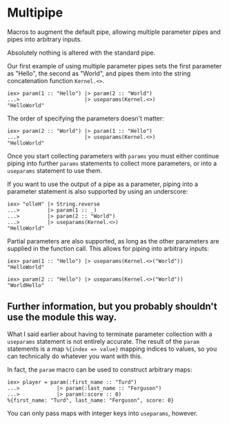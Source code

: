 # Multipipe

Macros to augment the default pipe, allowing multiple parameter pipes and pipes
into arbitrary inputs.

Absolutely nothing is altered with the standard pipe.

Our first example of using multiple parameter pipes sets the first parameter as
"Hello", the second as "World", and pipes them into the string concatenation
function `Kernel.<>`.

    iex> param(1 :: "Hello") |> param(2 :: "World")
    ...>                     |> useparams(Kernel.<>)
    "HelloWorld"

The order of specifying the parameters doesn't matter:

    iex> param(2 :: "World") |> param(1 :: "Hello")
    ...>                     |> useparams(Kernel.<>)
    "HelloWorld"

Once you start collecting parameters with `params` you must either continue
piping into further `params` statements to collect more parameters, or into a
`useparams` statement to use them.

If you want to use the output of a pipe as a parameter, piping into a parameter
statement is also supported by using an underscore:

    iex> "olleH" |> String.reverse
    ...>         |> param(1 :: _)
    ...>         |> param(2 :: "World")
    ...>         |> useparams(Kernel.<>)
    "HelloWorld"

Partial parameters are also supported, as long as the other parameters are
supplied in the function call. This allows for piping into arbitrary inputs:

    iex> param(1 :: "Hello") |> useparams(Kernel.<>("World"))
    "HelloWorld"

    iex> param(2 :: "Hello") |> useparams(Kernel.<>("World"))
    "WorldHello"

## Further information, but you probably shouldn't use the module this way.
What I said earlier about having to terminate parameter collection with a `useparams`
statement is not entirely accurate. The result of the `param` statements is a map
`%{index => value}` mapping indices to values, so you can technically do whatever
you want with this.

In fact, the `param` macro can be used to construct arbitrary maps:

    iex> player = param(:first_name :: "Turd")
    ...>            |> param(:last_name :: "Ferguson")
    ...>            |> param(:score :: 0)
    %{first_name: "Turd", last_name: "Ferguson", score: 0}

You can only pass maps with integer keys into `useparams`, however.
